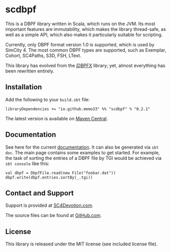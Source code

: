  scdbpf
========

This is a DBPF library written in Scala, which runs on the JVM. Its most
important features are immutability, which makes the library thread-safe,
as well as a simple API, which also makes it particularly suitable for
scripting.

Currently, only DBPF format version 1.0 is supported, which is used by
SimCity 4. The most common DBPF types are supported, such as Exemplar,
Cohort, SC4Paths, S3D, FSH, LText.

This library has evolved from the
[jDBPFX](https://github.com/memo33/jdbpfx) library; yet, almost everything
has been rewritten entirely.


 Installation
--------------

Add the following to your `build.sbt` file:

    libraryDependencies += "io.github.memo33" %% "scdbpf" % "0.2.1"

The latest version is available on [Maven Central](https://mvnrepository.com/artifact/io.github.memo33/scdbpf).


 Documentation
---------------

See here for the current
[documentation](https://memo33.github.io/scdbpf/io/github/memo33/scdbpf/).
It can also be generated via `sbt doc`. The main page contains
some examples to get started. For example, the task of sorting the
entries of a DBPF file by TGI would be achieved via `sbt console` like
this:

    val dbpf = DbpfFile.read(new File("foobar.dat"))
    dbpf.write(dbpf.entries.sortBy(_.tgi))


 Contact and Support
---------------------

Support is provided at
[SC4Devotion.com](http://sc4devotion.com/forums/index.php?topic=16491).

The source files can be found at
[GitHub.com](https://github.com/memo33/scdbpf).


 License
---------

This library is released under the MIT license (see included license file).
